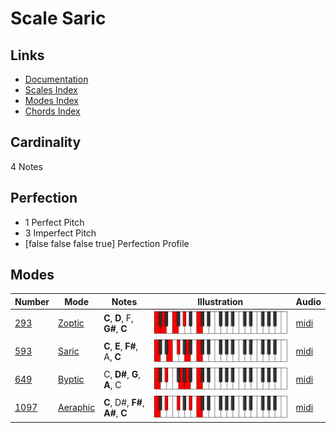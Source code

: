 # Scale Saric

## Links

- [Documentation](index.md)
- [Scales Index](Scales.md)
- [Modes Index](Modes.md)
- [Chords Index](Chords.md)

## Cardinality

4 Notes

## Perfection

- 1 Perfect Pitch
- 3 Imperfect Pitch
- [false false false true] Perfection Profile

## Modes

| Number | Mode | Notes | Illustration | Audio |
|--------|------|-------|--------------|-------|
| [293](https://ianring.com/musictheory/scales/293) | [Zoptic](ModeZoptic.md) | **C**, **D**, F, **G#**, **C** | ![CNaturalZoptic](ModeCNaturalZoptic.png) | [midi](https://github.com/edipermadi/music/blob/main/docs/ModeCNaturalZoptic.mid?raw=true) | 
| [593](https://ianring.com/musictheory/scales/593) | [Saric](ModeSaric.md) | **C**, **E**, **F#**, A, **C** | ![CNaturalSaric](ModeCNaturalSaric.png) | [midi](https://github.com/edipermadi/music/blob/main/docs/ModeCNaturalSaric.mid?raw=true) | 
| [649](https://ianring.com/musictheory/scales/649) | [Byptic](ModeByptic.md) | C, **D#**, **G**, **A**, C | ![CNaturalByptic](ModeCNaturalByptic.png) | [midi](https://github.com/edipermadi/music/blob/main/docs/ModeCNaturalByptic.mid?raw=true) | 
| [1097](https://ianring.com/musictheory/scales/1097) | [Aeraphic](ModeAeraphic.md) | **C**, D#, **F#**, **A#**, **C** | ![CNaturalAeraphic](ModeCNaturalAeraphic.png) | [midi](https://github.com/edipermadi/music/blob/main/docs/ModeCNaturalAeraphic.mid?raw=true) | 
